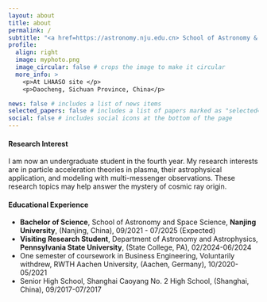 ```yaml
---
layout: about
title: about
permalink: /
subtitle: "<a href=https://astronomy.nju.edu.cn> School of Astronomy & Space Science, Nanjing University</a>"
profile:
  align: right
  image: myphoto.png
  image_circular: false # crops the image to make it circular
  more_info: >
    <p>At LHAASO site </p>
    <p>Daocheng, Sichuan Province, China</p>

news: false # includes a list of news items
selected_papers: false # includes a list of papers marked as "selected={true}"
social: false # includes social icons at the bottom of the page
---
```



#### Research Interest

I am now an undergraduate student in the fourth year. My research interests are in particle acceleration theories in plasma, their astrophysical application, and modeling with multi-messenger observations. These research topics may help answer the mystery of cosmic ray origin. 




#### Educational Experience
- **Bachelor of Science**, School of Astronomy and Space Science, **Nanjing University**, (Nanjing, China), 09/2021 - 07/2025 (Expected)
- **Visiting Research Student**, Department of Astronomy and Astrophysics, **Pennsylvania State University**, (State College, PA), 02/2024-06/2024
- One semester of coursework in Business Engineering, Voluntarily withdrew, RWTH Aachen University, (Aachen, Germany), 10/2020-05/2021
- Senior High School, Shanghai Caoyang No. 2 High School, (Shanghai, China), 09/2017-07/2017
